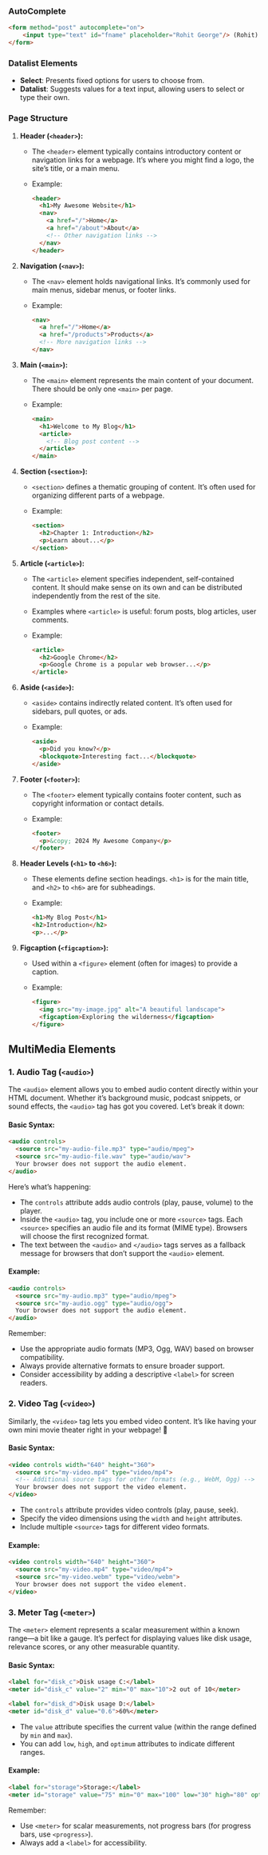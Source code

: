 ### AutoComplete

```html
<form method="post" autocomplete="on">
	<input type="text" id="fname" placeholder="Rohit George"/> (Rohit)
</form>
```

### Datalist Elements

- **Select**: Presents fixed options for users to choose from.
- **Datalist**: Suggests values for a text input, allowing users to select or type their own.


### Page Structure

1. **Header (`<header>`):**
    
    - The `<header>` element typically contains introductory content or navigation links for a webpage. It’s where you might find a logo, the site’s title, or a main menu.
    - Example:
        
        ```html
        <header>
          <h1>My Awesome Website</h1>
          <nav>
            <a href="/">Home</a>
            <a href="/about">About</a>
            <!-- Other navigation links -->
          </nav>
        </header>
        ```
        
2. **Navigation (`<nav>`):**
    
    - The `<nav>` element holds navigational links. It’s commonly used for main menus, sidebar menus, or footer links.
    - Example:
        
        ```html
        <nav>
          <a href="/">Home</a>
          <a href="/products">Products</a>
          <!-- More navigation links -->
        </nav>
        ```
        
3. **Main (`<main>`):**
    
    - The `<main>` element represents the main content of your document. There should be only one `<main>` per page.
    - Example:
        
        ```html
        <main>
          <h1>Welcome to My Blog</h1>
          <article>
            <!-- Blog post content -->
          </article>
        </main>
        ```
        
4. **Section (`<section>`):**
    
    - `<section>` defines a thematic grouping of content. It’s often used for organizing different parts of a webpage.
    - Example:
        
        ```html
        <section>
          <h2>Chapter 1: Introduction</h2>
          <p>Learn about...</p>
        </section>
        ```
        
5. **Article (`<article>`):**
    
    - The `<article>` element specifies independent, self-contained content. It should make sense on its own and can be distributed independently from the rest of the site.
    - Examples where `<article>` is useful: forum posts, blog articles, user comments.
    - Example:
        
        ```html
        <article>
          <h2>Google Chrome</h2>
          <p>Google Chrome is a popular web browser...</p>
        </article>
        ```
        
6. **Aside (`<aside>`):**
    
    - `<aside>` contains indirectly related content. It’s often used for sidebars, pull quotes, or ads.
    - Example:
        
        ```html
        <aside>
          <p>Did you know?</p>
          <blockquote>Interesting fact...</blockquote>
        </aside>
        ```
        
7. **Footer (`<footer>`):**
    
    - The `<footer>` element typically contains footer content, such as copyright information or contact details.
    - Example:
        
        ```html
        <footer>
          <p>&copy; 2024 My Awesome Company</p>
        </footer>
        ```
        
8. **Header Levels (`<h1>` to `<h6>`):**
    
    - These elements define section headings. `<h1>` is for the main title, and `<h2>` to `<h6>` are for subheadings.
    - Example:
        
        ```html
        <h1>My Blog Post</h1>
        <h2>Introduction</h2>
        <p>...</p>
        ```
        
9. **Figcaption (`<figcaption>`):**
    
    - Used within a `<figure>` element (often for images) to provide a caption.
    - Example:
        
        ```html
        <figure>
          <img src="my-image.jpg" alt="A beautiful landscape">
          <figcaption>Exploring the wilderness</figcaption>
        </figure>
        ```
        


## MultiMedia Elements
### 1. Audio Tag (`<audio>`)

The `<audio>` element allows you to embed audio content directly within your HTML document. Whether it’s background music, podcast snippets, or sound effects, the `<audio>` tag has got you covered. Let’s break it down:

#### Basic Syntax:

```html
<audio controls>
  <source src="my-audio-file.mp3" type="audio/mpeg">
  <source src="my-audio-file.wav" type="audio/wav">
  Your browser does not support the audio element.
</audio>
```

Here’s what’s happening:

- The `controls` attribute adds audio controls (play, pause, volume) to the player.
- Inside the `<audio>` tag, you include one or more `<source>` tags. Each `<source>` specifies an audio file and its format (MIME type). Browsers will choose the first recognized format.
- The text between the `<audio>` and `</audio>` tags serves as a fallback message for browsers that don’t support the `<audio>` element.

#### Example:

```html
<audio controls>
  <source src="my-audio.mp3" type="audio/mpeg">
  <source src="my-audio.ogg" type="audio/ogg">
  Your browser does not support the audio element.
</audio>
```

Remember:

- Use the appropriate audio formats (MP3, Ogg, WAV) based on browser compatibility.
- Always provide alternative formats to ensure broader support.
- Consider accessibility by adding a descriptive `<label>` for screen readers.

### 2. **Video Tag (`<video>`)**

Similarly, the `<video>` tag lets you embed video content. It’s like having your own mini movie theater right in your webpage! 🎥

#### Basic Syntax:

```html
<video controls width="640" height="360">
  <source src="my-video.mp4" type="video/mp4">
  <!-- Additional source tags for other formats (e.g., WebM, Ogg) -->
  Your browser does not support the video element.
</video>
```

- The `controls` attribute provides video controls (play, pause, seek).
- Specify the video dimensions using the `width` and `height` attributes.
- Include multiple `<source>` tags for different video formats.

#### Example:

```html
<video controls width="640" height="360">
  <source src="my-video.mp4" type="video/mp4">
  <source src="my-video.webm" type="video/webm">
  Your browser does not support the video element.
</video>
```

### 3. **Meter Tag (`<meter>`)**

The `<meter>` element represents a scalar measurement within a known range—a bit like a gauge. It’s perfect for displaying values like disk usage, relevance scores, or any other measurable quantity.

#### Basic Syntax:

```html
<label for="disk_c">Disk usage C:</label>
<meter id="disk_c" value="2" min="0" max="10">2 out of 10</meter>

<label for="disk_d">Disk usage D:</label>
<meter id="disk_d" value="0.6">60%</meter>
```

- The `value` attribute specifies the current value (within the range defined by `min` and `max`).
- You can add `low`, `high`, and `optimum` attributes to indicate different ranges.

#### Example:

```html
<label for="storage">Storage:</label>
<meter id="storage" value="75" min="0" max="100" low="30" high="80" optimum="90">75%</meter>
```

Remember:

- Use `<meter>` for scalar measurements, not progress bars (for progress bars, use `<progress>`).
- Always add a `<label>` for accessibility.
